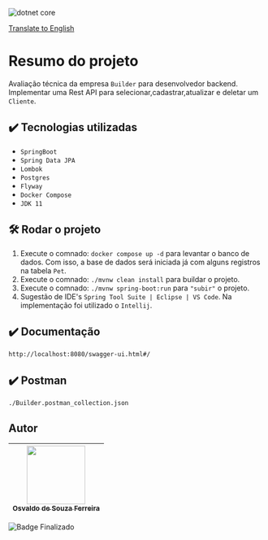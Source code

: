 ![dotnet core](https://github.com/osvaldsoza/ApiFuncional/assets/9426175/d88bdc8e-7cc1-4bd3-bb81-d6e80e7a0c74)

[Translate to English](https://github.com/osvaldsoza/builder-api/blob/main/README.md)

# Resumo do projeto 
Avaliação técnica da empresa ``Builder`` para desenvolvedor backend.  
Implementar uma Rest API para selecionar,cadastrar,atualizar e deletar um ``Cliente``.

## ✔️ Tecnologias utilizadas
* ``SpringBoot``
* ``Spring Data JPA``
* ``Lombok``
* ``Postgres``
* ``Flyway``
* ``Docker Compose``
* ``JDK 11``

## 🛠️ Rodar o projeto
1. Execute o comnado: ``docker compose up -d`` para levantar o banco de dados. Com isso, a base de dados será iniciada já com alguns registros na tabela ``Pet``.
1. Execute o comnado: ``./mvnw clean install`` para buildar o projeto.
1. Execute o comnado: ``./mvnw spring-boot:run`` para ``"subir"`` o projeto.
1. Sugestão de IDE's ``Spring Tool Suite | Eclipse | VS Code``. Na implementação foi utilizado o ``Intellij``.

## ✔️ Documentação
``http://localhost:8080/swagger-ui.html#/``

## ✔️ Postman
``./Builder.postman_collection.json``

## Autor

| [<img loading="lazy" src="https://github.com/osvaldsoza/ApiFuncional/assets/9426175/cba31f2b-3b5d-4a6d-ab6d-39583efe752b" width=115><br><sub>Osvaldo de Souza Ferreira</sub>](https://github.com/camilafernanda) 
| :---:

![Badge Finalizado](http://img.shields.io/static/v1?label=STATUS&message=FINALIZADO&color=GREEN&style=for-the-badge)

